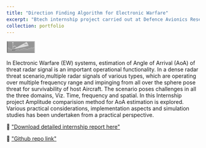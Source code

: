 ```yaml
---
title: "Direction Finding Algorithm for Electronic Warfare"
excerpt: "Btech internship project carried out at Defence Avionics Research Establishment (DARE) division of Defence Research and Development Organization (DRDO) <br/><img src='/images/DRDO-logo.PNG'>"
collection: portfolio
---
```


<p align="left">
  <img src="../images/angle-discr.PNG" width="15%" height="15%">
</p>

In Electronic Warfare (EW) systems, estimation of Angle of Arrival (AoA) of threat radar signal is an important operational functionality. In a dense radar threat scenario,multiple radar signals of various types, which are operating over multiple frequency range and impinging from all over the sphere pose threat for survivability of host Aircraft. The scenario poses challenges in all the three domains, Viz. Time, frequency and spatial. In this Internship project Amplitude comparision method for AoA estimation is explored. Various practical considerations, implementation aspects and simulation studies has been undertaken from a practical perspective.

📘 ["Download detailed internship report here"](../files/Internship_Report.pdf)

🔗 ["Github repo link"](https://github.com/Pk8598/DoA-Algorithm)

